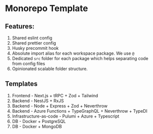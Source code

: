 # Monorepo Template

## Features:

1. Shared eslint config
2. Shared prettier config
3. Husky precommit hook
4. Absolute import alias for each workspace package. We use `@`
5. Dedicated `src` folder for each package which helps separating code from config files
6. Opinionated scalable folder structure.

## Templates

1. Frontend - Next.js + tRPC + Zod + Tailwind
2. Backend - NestJS + RxJS
3. Backend - Node + Express + Zod + Neverthrow
4. Backend - Azure Functions + TypeGraphQL + Neverthrow + TypeDI
5. Infrastructure-as-code - Pulumi + Azure + Typescript
6. DB - Docker + PostgreSQL
7. DB - Docker + MongoDB
